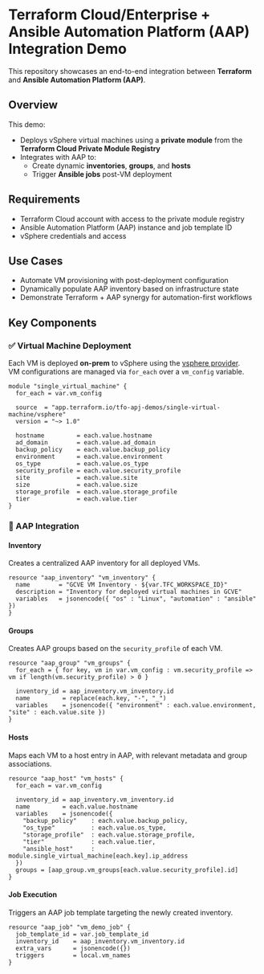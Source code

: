 # Terraform Cloud/Enterprise + Ansible Automation Platform (AAP) Integration Demo

This repository showcases an end-to-end integration between **Terraform** and **Ansible Automation Platform (AAP)**.

## Overview

This demo:

- Deploys vSphere virtual machines using a **private module** from the **Terraform Cloud Private Module Registry**
- Integrates with AAP to:
  - Create dynamic **inventories**, **groups**, and **hosts**
  - Trigger **Ansible jobs** post-VM deployment

## Requirements

- Terraform Cloud account with access to the private module registry
- Ansible Automation Platform (AAP) instance and job template ID
- vSphere credentials and access

## Use Cases

- Automate VM provisioning with post-deployment configuration
- Dynamically populate AAP inventory based on infrastructure state
- Demonstrate Terraform + AAP synergy for automation-first workflows


## Key Components

### ✅ Virtual Machine Deployment

Each VM is deployed **on-prem** to vSphere using the [vsphere provider](https://registry.terraform.io/providers/hashicorp/vsphere/latest/docs).  
VM configurations are managed via `for_each` over a `vm_config` variable.

    module "single_virtual_machine" {
      for_each = var.vm_config

      source  = "app.terraform.io/tfo-apj-demos/single-virtual-machine/vsphere"
      version = "~> 1.0"

      hostname         = each.value.hostname
      ad_domain        = each.value.ad_domain
      backup_policy    = each.value.backup_policy
      environment      = each.value.environment
      os_type          = each.value.os_type
      security_profile = each.value.security_profile
      site             = each.value.site
      size             = each.value.size
      storage_profile  = each.value.storage_profile
      tier             = each.value.tier
    }

### 🔄 AAP Integration

#### Inventory

Creates a centralized AAP inventory for all deployed VMs.

    resource "aap_inventory" "vm_inventory" {
      name        = "GCVE VM Inventory - ${var.TFC_WORKSPACE_ID}"
      description = "Inventory for deployed virtual machines in GCVE"
      variables   = jsonencode({ "os" : "Linux", "automation" : "ansible" })
    }

#### Groups

Creates AAP groups based on the `security_profile` of each VM.

    resource "aap_group" "vm_groups" {
      for_each = { for key, vm in var.vm_config : vm.security_profile => vm if length(vm.security_profile) > 0 }

      inventory_id = aap_inventory.vm_inventory.id
      name         = replace(each.key, "-", "_")
      variables    = jsonencode({ "environment" : each.value.environment, "site" : each.value.site })
    }

#### Hosts

Maps each VM to a host entry in AAP, with relevant metadata and group associations.

    resource "aap_host" "vm_hosts" {
      for_each = var.vm_config

      inventory_id = aap_inventory.vm_inventory.id
      name         = each.value.hostname
      variables    = jsonencode({
        "backup_policy"    : each.value.backup_policy,
        "os_type"          : each.value.os_type,
        "storage_profile"  : each.value.storage_profile,
        "tier"             : each.value.tier,
        "ansible_host"     : module.single_virtual_machine[each.key].ip_address
      })
      groups = [aap_group.vm_groups[each.value.security_profile].id]
    }

#### Job Execution

Triggers an AAP job template targeting the newly created inventory.

    resource "aap_job" "vm_demo_job" {
      job_template_id = var.job_template_id
      inventory_id    = aap_inventory.vm_inventory.id
      extra_vars      = jsonencode({})
      triggers        = local.vm_names
    }

